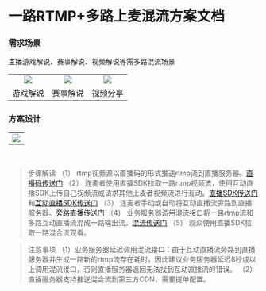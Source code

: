 # 一路RTMP+多路上麦混流方案文档

### 需求场景

主播游戏解说、赛事解说、视频解说等需多路混流场景

||||
:-----:|:-----:|:-----:
![](https://mc.qcloudimg.com/static/img/81bbf05065bdbeac8dbbc48e17131e93/2.png)|![](https://mc.qcloudimg.com/static/img/ca04c477a4338b4752b1cf6ab44121cd/3.png)|![](https://mc.qcloudimg.com/static/img/feff9b2df5797d0a9fb82286e62304c0/1.png)
游戏解说|赛事解说|视频分享

### 方案设计

||
:-----:|
![](https://mc.qcloudimg.com/static/img/0e459b3bb1e12af56f7c65df97c4402a/4.png)|


 
> 步骤解读
（1） rtmp视频源以直播码的形式推送rtmp流到直播服务器。[直播码传送门](https://www.qcloud.com/document/product/267/5956)
（2） 连麦者使用直播SDK拉取一路rtmp视频流，使用互动直播SDK上传自己视频流或请求其他上麦者视频流进行互动。[直播SDK传送门](https://www.qcloud.com/document/product/267)和[互动直播SDK传送门](https://github.com/zhaoyang21cn/ILiveSDK_iOS_Suixinbo)
（3） 连麦者手动或自动将互动直播流旁路到直播服务器。[旁路直播传送门](https://www.qcloud.com/document/product/268/8560)
（4） 业务服务器调用混流接口将一路rtmp流和多路互动直播流混成一路输出流。[混流传送门](https://www.qcloud.com/document/product/267/8832)
（5） 观众使用直播SDK拉取一路混合流观看。


> 注意事项
（1）业务服务器延迟调用混流接口：由于互动直播流旁路到直播服务器并生成一路新的rtmp流存在耗时，因此建议业务服务器延迟8秒或以上调用混流接口，否则直播服务器返回无法找到互动直播流的错误。
（2）直播服务器支持推送混合流到第三方CDN，需要提单配置。
